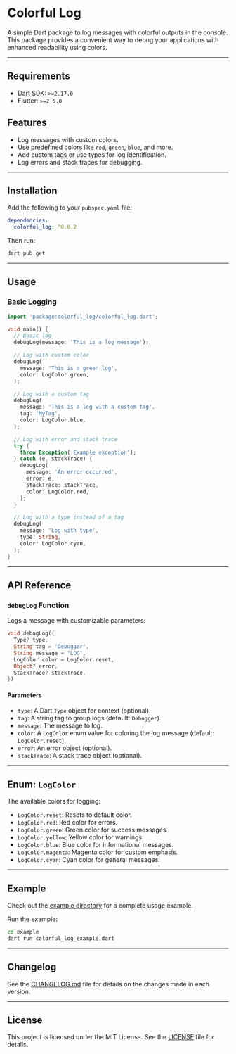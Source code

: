 # Colorful Log

A simple Dart package to log messages with colorful outputs in the console. This package provides a convenient way to debug your applications with enhanced readability using colors.

---

## Requirements

- Dart SDK: `>=2.17.0`
- Flutter: `>=2.5.0`

## Features

- Log messages with custom colors.
- Use predefined colors like `red`, `green`, `blue`, and more.
- Add custom tags or use types for log identification.
- Log errors and stack traces for debugging.

---

## Installation

Add the following to your `pubspec.yaml` file:

```yaml
dependencies:
  colorful_log: ^0.0.2
```

Then run:

```bash
dart pub get
```

---

## Usage

### Basic Logging

```dart
import 'package:colorful_log/colorful_log.dart';

void main() {
  // Basic log
  debugLog(message: 'This is a log message');

  // Log with custom color
  debugLog(
    message: 'This is a green log',
    color: LogColor.green,
  );

  // Log with a custom tag
  debugLog(
    message: 'This is a log with a custom tag',
    tag: 'MyTag',
    color: LogColor.blue,
  );

  // Log with error and stack trace
  try {
    throw Exception('Example exception');
  } catch (e, stackTrace) {
    debugLog(
      message: 'An error occurred',
      error: e,
      stackTrace: stackTrace,
      color: LogColor.red,
    );
  }

  // Log with a type instead of a tag
  debugLog(
    message: 'Log with type',
    type: String,
    color: LogColor.cyan,
  );
}
```

---

## API Reference

### `debugLog` Function

Logs a message with customizable parameters:

```dart
void debugLog({
  Type? type,
  String tag = 'Debugger',
  String message = "LOG",
  LogColor color = LogColor.reset,
  Object? error,
  StackTrace? stackTrace,
})
```

#### Parameters

- `type`: A Dart `Type` object for context (optional).
- `tag`: A string tag to group logs (default: `Debugger`).
- `message`: The message to log.
- `color`: A `LogColor` enum value for coloring the log message (default: `LogColor.reset`).
- `error`: An error object (optional).
- `stackTrace`: A stack trace object (optional).

---

## Enum: `LogColor`

The available colors for logging:

- `LogColor.reset`: Resets to default color.
- `LogColor.red`: Red color for errors.
- `LogColor.green`: Green color for success messages.
- `LogColor.yellow`: Yellow color for warnings.
- `LogColor.blue`: Blue color for informational messages.
- `LogColor.magenta`: Magenta color for custom emphasis.
- `LogColor.cyan`: Cyan color for general messages.

---

## Example

Check out the [example directory](example/) for a complete usage example.

Run the example:

```bash
cd example
dart run colorful_log_example.dart
```

---

## Changelog

See the [CHANGELOG.md](CHANGELOG.md) file for details on the changes made in each version.

---

## License

This project is licensed under the MIT License. See the [LICENSE](LICENSE) file for details.
